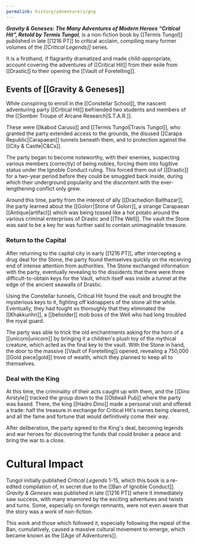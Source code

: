 ```yaml
---
permalink: history/adventurers/gng
---
```


**_Gravity & Geneses: The Many Adventures of Modern Heroes “Critical Hit”, Retold by Termis Tungol_**, is a non-fiction book by [[Termis Tungol]] published in late [[1216 PT]] to critical acclaim, compiling many former volumes of the *[[Critical Legends]]* series.

It is a firsthand, if flagrantly dramatized and made child-appropriate, account covering the adventures of [[Critical Hit]] from their exile from [[Drastic]] to their opening the [[Vault of Foretelling]].

## Events of [[Gravity & Geneses]]
While conspiring to enroll in the [[Constellar School]], the nascent adventuring party [[Critical Hit]] befriended two students and members of the [[Somber Troupe of Arcane Research|S.T.A.R.]]. 

These were [[Ikabod Caruso]] and [[Termis Tungol|Travis Tungol]], who granted the party extended access to the grounds, the disused [[Carapa Republic|Carapaean]] tunnels beneath them, and to protection against the [[City & Castle|C&Cs]]. 

The party began to become noteworthy, with their enemies, suspecting various members (correctly) of being nobles, forcing them into fugitive status under the Ignoble Conduct ruling. This forced them out of [[Drastic]] for a two-year period before they could be smuggled back inside, during which their underground popularity and the discontent with the ever-lengthening conflict only grew.  

Around this time, partly from the interest of ally [[Drachedion Balthazar]], the party learned about the [[Golorr|Stone of Golorr]], a strange Carapaean [[Antique|artifact]] which was being tossed like a hot potato around the various criminal enterprises of Drastic and [[The Well]]. The vault the Stone was said to be a key for was further said to contain unimaginable treasure. 

### Return to the Capital
After returning to the capital city in early [[1216 PT]], after intercepting a drug deal for the Stone, the party found themselves quickly on the receiving end of intense attention from authorities. The Stone exchanged information with the party, eventually revealing to the dissidents that there were three difficult-to-obtain keys for the Vault, which itself was inside a tunnel at the edge of the ancient seawalls of Drastic.

Using the Constellar tunnels, Critical Hit found the vault and brought the mysterious keys to it, fighting off kidnappers of the stone all the while. Eventually, they had fought so thoroughly that they eliminated the [[Khakkurihn]], a [[beholder]] mob boss of the Well who had long troubled the royal guard. 

The party was able to trick the old enchantments asking for the horn of a [[unicorn|unicorn]] by bringing it a children's plush toy of the mythical creature, which acted as the final key to the vault. With the Stone in hand, the door to the massive [[Vault of Foretelling]] opened, revealing a 750,000 [[Gold piece|gold]] trove of wealth, which they planned to keep all to themselves.

### Deal with the King
At this time, the criminality of their acts caught up with them, and the [[Dino Airstyle]] tracked the group down to the [[Oldwall Pub]] where the party was based. There, the king [[Hadro Dino]] made a personal visit and offered a trade: half the treasure in exchange for Critical Hit's names being cleared, and all the fame and fortune that would definitively come their way.

After deliberation, the party agreed to the King's deal, becoming legends and war heroes for discovering the funds that could broker a peace and bring the war to a close. 

# Cultural Impact
Tungol initially published *Critical Legends* 1-15, which this book is a re-edited compilation of, in secret due to the [[Ban of Ignoble Conduct]]. *Gravity & Geneses* was published in late [[1216 PT]] where it immediately saw success, with many enamored by the exciting adventures and twists and turns. Some, especially on foreign remnants, were not even aware that the story was a work of non-fiction.

This work and those which followed it, especially following the repeal of the Ban, cumulatively, caused a massive cultural movement to emerge, which became known as the [[Age of Adventurers]].

